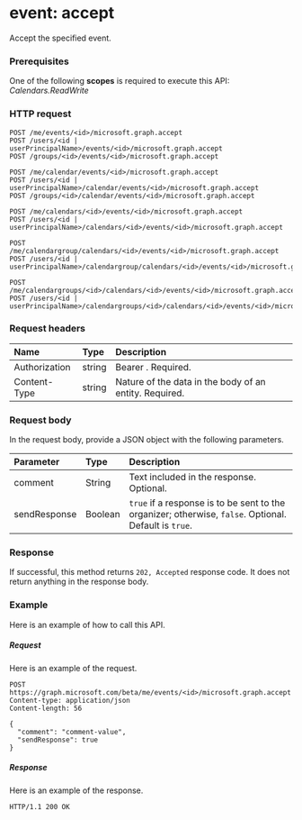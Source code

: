 # event: accept

Accept the specified event.

### Prerequisites
One of the following **scopes** is required to execute this API:
*Calendars.ReadWrite*
### HTTP request
<!-- { "blockType": "ignored" } -->
```http
POST /me/events/<id>/microsoft.graph.accept
POST /users/<id | userPrincipalName>/events/<id>/microsoft.graph.accept
POST /groups/<id>/events/<id>/microsoft.graph.accept

POST /me/calendar/events/<id>/microsoft.graph.accept
POST /users/<id | userPrincipalName>/calendar/events/<id>/microsoft.graph.accept
POST /groups/<id>/calendar/events/<id>/microsoft.graph.accept

POST /me/calendars/<id>/events/<id>/microsoft.graph.accept
POST /users/<id | userPrincipalName>/calendars/<id>/events/<id>/microsoft.graph.accept

POST /me/calendargroup/calendars/<id>/events/<id>/microsoft.graph.accept
POST /users/<id | userPrincipalName>/calendargroup/calendars/<id>/events/<id>/microsoft.graph.accept

POST /me/calendargroups/<id>/calendars/<id>/events/<id>/microsoft.graph.accept
POST /users/<id | userPrincipalName>/calendargroups/<id>/calendars/<id>/events/<id>/microsoft.graph.accept
```
### Request headers
| Name       | Type | Description|
|:---------------|:--------|:----------|
| Authorization  | string  | Bearer <token>. Required. |
| Content-Type | string  | Nature of the data in the body of an entity. Required. |

### Request body
In the request body, provide a JSON object with the following parameters.

| Parameter	   | Type	|Description|
|:---------------|:--------|:----------|
|comment|String|Text included in the response. Optional.|
|sendResponse|Boolean|`true` if a response is to be sent to the organizer; otherwise, `false`. Optional. Default is `true`.|

### Response
If successful, this method returns `202, Accepted` response code. It does not return anything in the response body.

### Example
Here is an example of how to call this API.
##### Request
Here is an example of the request.
<!-- {
  "blockType": "request",
  "name": "event_accept"
}-->
```http
POST https://graph.microsoft.com/beta/me/events/<id>/microsoft.graph.accept
Content-type: application/json
Content-length: 56

{
  "comment": "comment-value",
  "sendResponse": true
}
```

##### Response
Here is an example of the response.
<!-- {
  "blockType": "response",
  "truncated": true
} -->
```http
HTTP/1.1 200 OK
```

<!-- uuid: 8fcb5dbc-d5aa-4681-8e31-b001d5168d79
2015-10-25 14:57:30 UTC -->
<!-- {
  "type": "#page.annotation",
  "description": "event: accept",
  "keywords": "",
  "section": "documentation",
  "tocPath": ""
}-->
